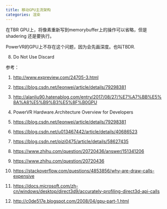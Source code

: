 ```yaml
---
title: 移动GPU主流架构
categories: 渲染
---
```


在TBR GPU上，将像素重新写到memorybuffer上的操作可以省略，但是shadering 还是要执行。

PowerVR的GPU上不存在这个问题，因为会先画深度。也叫TBDR.

8. Do Not Use Discard

参考：
1. http://www.expreview.com/24705-3.html

2. https://blog.csdn.net/leonwei/article/details/79298381

3. http://alanliu90.hatenablog.com/entry/2017/08/27/%E7%A7%BB%E5%8A%A8%E5%B9%B3%E5%8F%B0GPU

4. PowerVR Hardware.Architecture Overview for Developers

5. https://blog.csdn.net/leonwei/article/details/79298381
6. https://blog.csdn.net/u013467442/article/details/40686523
7. https://blog.csdn.net/pizi0475/article/details/58627435
8. https://www.zhihu.com/question/20720436/answer/151341206
9. https://www.zhihu.com/question/20720436
10. https://stackoverflow.com/questions/4853856/why-are-draw-calls-expensive
11. https://docs.microsoft.com/zh-cn/windows/desktop/direct3d9/accurately-profiling-direct3d-api-calls
12. http://c0de517e.blogspot.com/2008/04/gpu-part-1.html